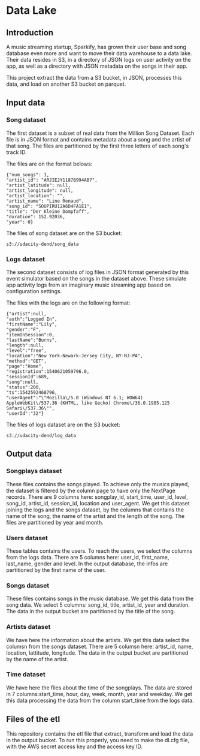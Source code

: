 # Data Lake

## Introduction

A music streaming startup, Sparkify, has grown their user base and song database even more and want to move their data warehouse to a data lake. Their data resides in S3, in a directory of JSON logs on user activity on the app, as well as a directory with JSON metadata on the songs in their app.

This project extract the data from a S3 bucket, in JSON, processes this data, and load on another S3 bucket on parquet.

## Input data

### Song dataset
The first dataset is a subset of real data from the Million Song Dataset. Each file is in JSON format and contains metadata about a song and the artist of that song. The files are partitioned by the first three letters of each song's track ID.

The files are on the format belows:

~~~~
{"num_songs": 1, 
"artist_id": "ARJIE2Y1187B994AB7", 
"artist_latitude": null, 
"artist_longitude": null, 
"artist_location": "", 
"artist_name": "Line Renaud", 
"song_id": "SOUPIRU12A6D4FA1E1", 
"title": "Der Kleine Dompfaff", 
"duration": 152.92036, 
"year": 0}
~~~~

The files of song dataset are on the S3 bucket: 

```
s3://udacity-dend/song_data
```

### Logs dataset
The second dataset consists of log files in JSON format generated by this event simulator based on the songs in the dataset above. These simulate app activity logs from an imaginary music streaming app based on configuration settings.

The files with the logs are on the following format:

~~~~
{"artist":null,
"auth":"Logged In",
"firstName":"Lily",
"gender":"F",
"itemInSession":0,
"lastName":"Burns",
"length":null,
"level":"free",
"location":"New York-Newark-Jersey City, NY-NJ-PA",
"method":"GET",
"page":"Home",
"registration":1540621059796.0,
"sessionId":689,
"song":null,
"status":200,
"ts":1542592468796,
"userAgent":"\"Mozilla\/5.0 (Windows NT 6.1; WOW64) AppleWebKit\/537.36 (KHTML, like Gecko) Chrome\/36.0.1985.125 Safari\/537.36\"",
"userId":"32"}
~~~~

The files of logs dataset are on the S3 bucket: 

```
s3://udacity-dend/log_data
```
## Output data

### Songplays dataset
These files contains the songs played. To achieve only the musics played, the dataset is filtered by the column page to have only the NextPage records.
There are 9 columns here: songplay_id, start_time, user_id, level, song_id, artist_id, session_id, location and user_agent.
We get this dataset joining the logs and the songs dataset, by the columns that contains the name of the song, the name of the artist and the length of the song.
The files are partitioned by year and month.

### Users dataset
These tables contains the users. To reach the users, we select the columns from the logs data.
There are 5 columns here: user_id, first_name, last_name, gender and level.
In the output database, the infos are partitioned by the first name of the user.

### Songs dataset
These files contains songs in the music database.
We get this data from the song data. We select 5 columns: song_id, title, artist_id, year and duration.
The data in the output bucket are partitioned by the title of the song.

### Artists dataset
We have here the information about the artists.
We get this data select the columsn from the songs dataset.
There are 5 columsn here: artist_id, name, location, lattitude, longitude.
The data in the output bucket are partitioned by the name of the artist.

### Time dataset
We have here the files about the time of the songplays.
The data are stored in 7 columns:start_time, hour, day, week, month, year and weekday.
We get this data processing the data from the column start_time from the logs data.

## Files of the etl
This repository contains the etl file that extract, transform and load the data in the output bucket. To run this properly, you need to make the dl.cfg file, with the AWS secret access key and the access key ID.